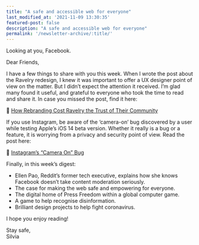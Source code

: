 ```yaml
---
title: "A safe and accessible web for everyone"
last_modified_at: '2021-11-09 13:30:35'
featured-post: false
description: "A safe and accessible web for everyone"
permalink: '/newsletter-archive/:title/'
---
```


<p class="lead">Looking at you, Facebook.</p>

<!--more-->

Dear Friends,

I have a few things to share with you this week. When I wrote the post about the Ravelry redesign, I knew it was important to offer a UX designer point of view on the matter. But I didn’t expect the attention it received. I’m glad many found it useful, and grateful to everyone who took the time to read and share it. In case you missed the post, find it here:

<p class="detached">🔗 <a href="https://silviamaggidesign.com/design/ravelry-rebranding/">How Rebranding Cost Ravelry the Trust of Their Community</a></p>

<p class="detached">If you use Instagram, be aware of the ‘camera-on’ bug discovered by a user while testing Apple’s iOS 14 beta version. Whether it really is a bug or a feature, it is worrying from a privacy and security point of view. Read the post here:</p>

<p class="detached">🔗 <a href="https://blog.silviamaggidesign.com/2020/07/28/instagrams-camera-on-bug/">Instagram’s &ldquo;Camera On&rdquo; Bug</a></p>

<p class="detached">Finally, in this week’s digest:</p>

<ul class="smd-ul">
  <li>Ellen Pao, Reddit’s former tech executive, explains how she knows Facebook doesn’t take content moderation seriously.</li>
  <li>The case for making the web safe and empowering for everyone.</li>
  <li>The digital home of Press Freedom within a global computer game.</li>
  <li>A game to help recognise disinformation.</li>
  <li>Brilliant design projects to help fight coronavirus.</li>
</ul>

I hope you enjoy reading!

<p class="detached">Stay safe,<br>
Silvia</p>